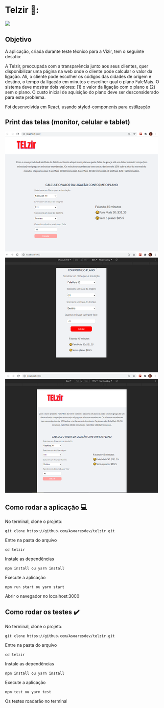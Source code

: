 # Telzir 📱: 

<img src="https://img.shields.io/static/v1?label=React.js&message=framework&color=blue&style=plastic&logo=REACT"/> 

## Objetivo

A aplicação, criada durante teste técnico para a Vizir, tem o seguinte desafio:

A Telzir, preocupada com a transparência junto aos seus clientes, quer disponibilizar uma
página na web onde o cliente pode calcular o valor da ligação. Ali, o cliente pode escolher os
códigos das cidades de origem e destino, o tempo da ligação em minutos e escolher qual o
plano FaleMais. O sistema deve mostrar dois valores: (1) o valor da ligação com o plano e (2)
sem o plano. O custo inicial de aquisição do plano deve ser desconsiderado para este
problema.

Foi desenvolvida em React, usando styled-components para estilização


## Print das telas (monitor, celular e tablet)


<img src="https://github.com/Asoaresdev/telzir/blob/main/imagens_readme/Captura%20de%20tela%202021-05-04%20080443.png" width="500">

<img src="https://github.com/Asoaresdev/telzir/blob/main/imagens_readme/Captura%20de%20tela%202021-05-04%20080531.png" width="500">

<img src="https://github.com/Asoaresdev/telzir/blob/main/imagens_readme/Captura%20de%20tela%202021-05-04%20080604.png" width="500">

## Como rodar a aplicação :computer:
No terminal, clone o projeto:
```
git clone https://github.com/Asoaresdev/telzir.git
```
Entre na pasta do arquivo
```
cd telzir
```
Instale as dependências
```
npm install ou yarn install
```
Execute a aplicação
```
npm run start ou yarn start
```
Abrir o navegador no localhost:3000


## Como rodar os testes ✔️
No terminal, clone o projeto:
```
git clone https://github.com/Asoaresdev/telzir.git
```
Entre na pasta do arquivo
```
cd telzir
```
Instale as dependências
```
npm install ou yarn install
```
Execute a aplicação
```
npm test ou yarn test
```
Os testes roadarão no terminal


